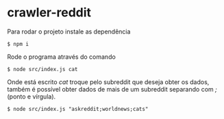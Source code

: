 # crawler-reddit
Para rodar o projeto instale as dependência

`
$ npm i
`

Rode o programa através do comando

`
$ node src/index.js cat
`

Onde está escrito *cat* troque pelo subreddit que deseja obter os dados, também é possível obter dados de mais de um subreddit separando com *;* (ponto e vírgula).

`
$ node src/index.js "askreddit;worldnews;cats"
`
